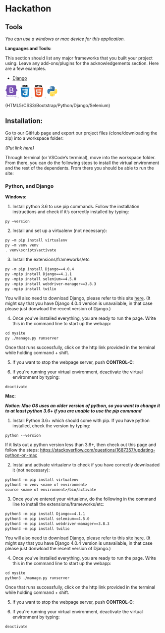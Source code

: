 # Hackathon
## Tools
<i>You can use a windows or mac device for this application. </i>

**Languages and Tools:**

This section should list any major frameworks that you built your project using. Leave any add-ons/plugins for the acknowledgements section. Here are a few examples.
* [Django](https://www.djangoproject.com/)

<p> <a href="https://getbootstrap.com" target="_blank"> <img src="https://raw.githubusercontent.com/devicons/devicon/master/icons/bootstrap/bootstrap-plain-wordmark.svg" alt="bootstrap" width="40" height="40"/> </a> <a href="https://www.w3schools.com/css/" target="_blank"> <img src="https://raw.githubusercontent.com/devicons/devicon/master/icons/css3/css3-original-wordmark.svg" alt="css3" width="40" height="40"/> </a> <a href="https://www.w3.org/html/" target="_blank"> <img src="https://raw.githubusercontent.com/devicons/devicon/master/icons/html5/html5-original-wordmark.svg" alt="html5" width="40" height="40"/> </a><a href="https://www.python.org" target="_blank"> <img src="https://raw.githubusercontent.com/devicons/devicon/master/icons/python/python-original.svg" alt="python" width="40" height="40"/></a></p>

(HTML5/CSS3/Bootstrap/Python/Django/Selenium)

## Installation:

Go to our GitHub page and export our project files (clone/downloading the zip) into a workspace folder: 

*{Put link here}*
 
Through terminal (or VSCode’s terminal), move into the workspace folder. From there, you can do the following steps to install the virtual environment and the rest of the dependents. From there you should be able to run the site: 

### Python, and Django

**Windows:**

1. Install python 3.6 to use pip commands. Follow the installation instructions and check if it’s correctly installed by typing: 
```
py –version 
```
2. Install and set up a virtualenv (not necessary): 
```
py –m pip install virtualenv 
py –m venv venv 
. venv\scripts\activate
```

3. Install the extensions/frameworks/etc
```
py -m pip install Django==4.0.4
py -mpip install Django==4.1.1
py -mpip install selenium==4.5.0
py -mpip install webdriver-manager==3.8.3
py -mpip install twilio
```
You will also need to download Django, please refer to this site [here](https://www.djangoproject.com/download/). (It might say that you have Django 4.0.4 version is unavailable, in that case please just donwload the recent version of Django.)

4. Once you've installed everything, you are ready to run the page. Write this in the command line to start up the webapp:

```
cd mysite
py ./manage.py runserver 
```
Once that runs successfully, click on the http link provided in the terminal while holding command + shift.

5. If you want to stop the webpage server, push <b>CONTROL-C</b>:

6.  If you're running your virtual environment, deactivate the virtual environment by typing:
```
deactivate
```

**Mac:**

***Notice: Mac OS uses an older version of python, so you want to change it to at least python 3.6+ if you are unable to use the pip command***

1. Install Python 3.6+ which should come with pip. If you have python installed, check the version by typing:
```
python --version
```

If it lists out a python version less than 3.6+, then check out this page and follow the steps:
    https://stackoverflow.com/questions/1687357/updating-python-on-mac


2. Instal and activate virtualenv to check if you have correctly downloaded it (not necessary):
```
python3 -m pip install virtualenv
python3 -m venv <name of environment>
source <name of environment>/bin/activate
```

3. Once you've entered your virtualenv, do the following in the command line to install the extensions/frameworks/etc:

```
python3 -m pip install Django==4.1.1
python3 -m pip install selenium==4.5.0
python3 -m pip install webdriver-manager==3.8.3
python3 -m pip install twilio
```
You will also need to download Django, please refer to this site [here](https://www.djangoproject.com/download/). (It might say that you have Django 4.0.4 version is unavailable, in that case please just donwload the recent version of Django.)

4. Once you've installed everything, you are ready to run the page. Write this in the command line to start up the webapp:

```
cd mysite
python3 ./manage.py runserver 
```
Once that runs successfully, click on the http link provided in the terminal while holding command + shift.

5. If you want to stop the webpage server, push <b>CONTROL-C</b>:

6.  If you're running your virtual environment, deactivate the virtual environment by typing:
```
deactivate
```
